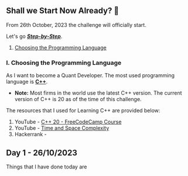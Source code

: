 ## Shall we Start Now Already? 🤨

From 26th October, 2023 the challenge will officially start.

Let's go <u>***Step-by-Step***</u>.

1. [Choosing the Programming Language](/challenges/2023-10-25-90_DSA_Challenge/#i.-choosing-the-programming-language)
<!-- 2. -->

### I. Choosing the Programming Language

As I want to become a Quant Developer. The most used programming language is <u>**C++**</u>.

- **Note:** Most firms in the world use the latest C++ version. The current version of C++ is 20 as of the time of this challenge.

The resources that I used for Learning C++ are provided below:

1. YouTube - [C++ 20 - FreeCodeCamp Course](https://www.youtube.com/watch?v=8jLOx1hD3_o&pp=ygUKYysrIGNvdXJzZQ%3D%3D)
2. YouTube - [Time and Space Complexity](https://www.youtube.com/watch?v=mV3wrLBbuuE&pp=ygUadGltZSBhbmQgc3BhY2UgY29tcGxleGl0eSA%3D)
2. Hackerrank - 


## Day 1 - 26/10/2023

Things that I have done today are
